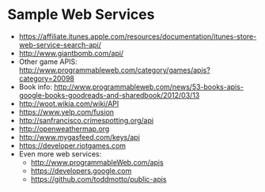 # Sample Web Services

- https://affiliate.itunes.apple.com/resources/documentation/itunes-store-web-service-search-api/
- http://www.giantbomb.com/api/
- Other game APIS: http://www.programmableweb.com/category/games/apis?category=20098
- Book info: http://www.programmableweb.com/news/53-books-apis-google-books-goodreads-and-sharedbook/2012/03/13
- http://woot.wikia.com/wiki/API
- https://www.yelp.com/fusion
- http://sanfrancisco.crimespotting.org/api
- http://openweathermap.org
- http://www.mygasfeed.com/keys/api
- https://developer.riotgames.com
- Even more web services:
    - http://www.programmableWeb.com/apis
    - https://developers.google.com
    - https://github.com/toddmotto/public-apis
